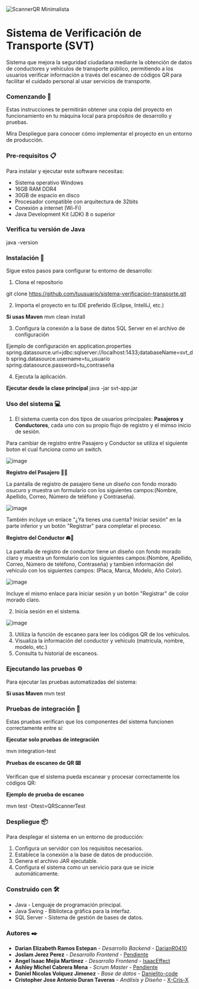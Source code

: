 ![ScannerQR Minimalista](https://github.com/user-attachments/assets/d1a7a19f-aeca-48e9-808b-ded84f66d77b)


# Sistema de Verificación de Transporte (SVT)

Sistema que mejora la seguridad ciudadana mediante la obtención de datos de conductores y vehículos de transporte público, permitiendo a los usuarios verificar información a través del escaneo de códigos QR para facilitar el cuidado personal al usar servicios de transporte.

### Comenzando 🚀
Estas instrucciones te permitirán obtener una copia del proyecto en funcionamiento en tu máquina local para propósitos de desarrollo y pruebas.

Mira Despliegue para conocer cómo implementar el proyecto en un entorno de producción.

### Pre-requisitos 📋

Para instalar y ejecutar este software necesitas:

- Sistema operativo Windows
- 16GB RAM DDR4
- 30GB de espacio en disco
- Procesador compatible con arquitectura de 32bits
- Conexión a internet (Wi-Fi)
- Java Development Kit (JDK) 8 o superior

### Verifica tu versión de Java
java -version

### Instalación 🔧

Sigue estos pasos para configurar tu entorno de desarrollo:

1. Clona el repositorio

 git clone https://github.com/tuusuario/sistema-verificacion-transporte.git

2. Importa el proyecto en tu IDE preferido (Eclipse, IntelliJ, etc.)

**Si usas Maven**
mvn clean install 

3. Configura la conexión a la base de datos SQL Server en el archivo de configuración

Ejemplo de configuración en application.properties
spring.datasource.url=jdbc:sqlserver://localhost:1433;databaseName=svt_db
spring.datasource.username=tu_usuario
spring.datasource.password=tu_contraseña

4. Ejecuta la aplicación. 

**Ejecutar desde la clase principal**
java -jar svt-app.jar

### Uso del sistema 💻

1. El sistema cuenta con dos tipos de usuarios principales: **Pasajeros y Conductores**, cada uno con su propio flujo de registro y el mimso inicio de sesión.

Para cambiar de registro entre Pasajero y Conductor se utiliza el siguiente boton el cual funciona como un switch.

![image](https://github.com/user-attachments/assets/dcdad72a-b633-431f-8879-a2358eda8a6a)


**Registro del Pasajero 🙋‍♂️**

La pantalla de registro de pasajero tiene un diseño con fondo morado osucuro y muestra un formulario con los siguientes campos:(Nombre, Apellido, Correo, Número de teléfono y Contraseña).

![image](https://github.com/user-attachments/assets/2efc14fe-a43b-45ce-af76-02407afe19a8)

También incluye un enlace "¿Ya tienes una cuenta? Iniciar sesión" en la parte inferior y un botón "Registrar" para completar el proceso.

**Registro del Conductor 🚘🚖**

La pantalla de registro de conductor tiene un diseño con fondo morado claro y muestra un formulario con los siguientes campos:(Nombre, Apellido, Correo, Número de teléfono, Contraseña) y tambien información del vehículo con los siguientes campos: (Placa, Marca, Modelo, Año Color).

 ![image](https://github.com/user-attachments/assets/3d33e0fd-4047-4aba-82d4-f79ae8dce765)

Incluye el mismo enlace para iniciar sesión y un botón "Registrar" de color morado claro.

2. Inicia sesión en el sistema.

![image](https://github.com/user-attachments/assets/1ddcb50e-d71c-484f-859e-087cf6db7c2b)

3. Utiliza la función de escaneo para leer los códigos QR de los vehículos.
4. Visualiza la información del conductor y vehículo (matrícula, nombre, modelo, etc.)
5. Consulta tu historial de escaneos.

### Ejecutando las pruebas ⚙️

Para ejecutar las pruebas automatizadas del sistema:

**Si usas Maven**
mvn test

### Pruebas de integración 🔩

Estas pruebas verifican que los componentes del sistema funcionen correctamente entre sí:

**Ejecutar solo pruebas de integración**

mvn integration-test

**Pruebas de escaneo de QR ⌨️**


Verifican que el sistema pueda escanear y procesar correctamente los códigos QR:

**Ejemplo de prueba de escaneo**

mvn test -Dtest=QRScannerTest

### Despliegue 📦

Para desplegar el sistema en un entorno de producción:

1.	Configura un servidor con los requisitos necesarios.
2.	Establece la conexión a la base de datos de producción.
3.	Genera el archivo JAR ejecutable.
4.	Configura el sistema como un servicio para que se inicie automáticamente.

### Construido con 🛠️
- Java - Lenguaje de programación principal.
- Java Swing - Biblioteca gráfica para la interfaz.
- SQL Server - Sistema de gestión de bases de datos.

### Autores ✒️
- **Darian Elizabeth Ramos Estepan** - *Desarrollo Backend* - [DarianR0410](https://github.com/DarianR0410)
- **Joslam Jerez Perez** - *Desarrollo Frontend* - [Pendiente](https://github.com)
- **Angel Isaac Mejia Martinez** - *Desarrollo Frontend* - [IsaacEffect](https://github.com/IsaacEffect)
- **Ashley Michel Cabrera Mena** - *Scrum Master* - [Pendiente](https://github.com)
- **Daniel Nicolas Volquez Jimenez** - *Base de datos* - [Danielito-code](https://github.com/Danielito-code)
- **Cristopher Jose Antonio Duran Taveras** - *Análisis y Diseño* - [X-Cris-X](https://github.com/X-Cris-X)
